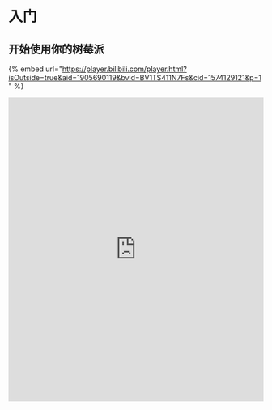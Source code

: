 # 入门

## 开始使用你的树莓派

{% embed url="https://player.bilibili.com/player.html?isOutside=true&aid=1905690119&bvid=BV1TS411N7Fs&cid=1574129121&p=1" %}

<iframe src="https://player.bilibili.com/player.html?isOutside=true&aid=1905690119&bvid=BV1TS411N7Fs&cid=1574129121&p=1" scrolling="no" border="0" frameborder="no" framespacing="0" allowfullscreen="true" sandbox="allow-top-navigation allow-same-origin allow-forms allow-scripts" width="100%" height="600">

 
要开始使用你的树莓派，你需要满足如下条件：

* 电源供应
* 启动介质（例如，存储空间足够大和速度足够快的 microSD 卡）

你可以将树莓派设置为带有桌面的交互式计算机，也可以将其设置为仅通过网络访问的无头计算机。要无头设置你的树莓派，你无需任何额外的外部设备：你可以在安装操作系统时预先配置主机名、用户账号、网络连接和 SSH。如果要直接使用你的树莓派，你需要以下额外配件：

* 显示器
* 用于将树莓派连接到显示器的线缆
* 键盘
* 鼠标

### 电源供应

以下表格显示了为各种类型的树莓派提供电源所需的 USB-PD 电源型号。你可以使用其他能提供符合电源要求的高质量电源代替。

| 型号                    | 推荐的电源适配器（电压/电流）     | 树莓派电源适配器 |
| ------------------------- | ----------------------------------- | ------------------ |
| 树莓派 5                | 5V/5A，5V/3A（将限制外围设备为 600mA） | [27W USB-C 电源适配器](https://www.raspberrypi.com/products/27w-power-supply/)                 |
| 树莓派 4 型 B           | 5V/3A                             | [15W USB-C 电源适配器](https://www.raspberrypi.com/products/type-c-power-supply/)                 |
| 树莓派 3（所有型号）    | 5V/2.5A                           | [12.5W Mirco USB 电源适配器](https://www.raspberrypi.com/products/micro-usb-power-supply/)                 |
| 树莓派 2（所有型号）    | 5V/2.5A                           | [12.5W Mirco USB 电源适配器](https://www.raspberrypi.com/products/micro-usb-power-supply/)                 |
| 树莓派 1（所有型号）    | 5V/2.5A                           | [12.5W Mirco USB 电源适配器](https://www.raspberrypi.com/products/micro-usb-power-supply/)                 |
| 树莓派 Zero（所有型号） | 5V/2.5A                           | [12.5W Mirco USB 电源适配器](https://www.raspberrypi.com/products/micro-usb-power-supply/)                 |

![Plugging a power supply into a Raspberry Pi.](https://www.raspberrypi.com/documentation/computers/images/peripherals/cable-power.png)

将电源适配器插入标有 "POWER IN"、"PWR IN" 或 "PWR" 的接口。某些树莓派型号（如 Zero 系列）具有与电源接口相同外形尺寸的 USB 输出接口。请确保在树莓派上使用了正确的接口！

### 启动介质

树莓派没有内置存储，因此需要你来提供它。你可以通过安装在受支持的介质上的操作系统来启动你的树莓派：通常使用 microSD 卡，但也可以使用 USB 存储设备、网络存储和通过 PCIe 扩展板转接的存储设备。然而，只有最新型号的树莓派支持所有这些类型的介质。

自树莓派 1 Model A+ 以来的所有树莓派消费者型号都配备了 microSD 卡槽。当卡槽中插入了 microSD 时，你的树莓派会自动从 microSD 启动。

![Inserting a microSD card into a Raspberry Pi.](https://www.raspberrypi.com/documentation/computers/images/peripherals/sd-card.png)

#### 推荐的 SD 卡

我们建议，用于安装 Raspberry Pi OS 的 SD 卡至少要拥有 32GB 存储空间。对于 Raspberry Pi OS Lite，我们建议至少为 16GB。你可以使用任何容量不大于 2TB 的 SD 卡。由于 MBR 的限制，目前不支持超过 2TB 的容量。与所有其他启动介质一样，读写速度更快的 SD 卡能提供更好的性能。

由于硬件限制，以下设备只能从 256GB 或更小的启动分区启动：

* 树莓派 Zero
* 树莓派 1
* 基于 BCM2836 SoC 的早期树莓派 Model 2 

其他操作系统有不同的要求。请查阅你操作系统的文档以获取容量要求。

### 键盘

你可以使用树莓派上的任一 USB 接口来连接有线键盘或 USB 蓝牙接收器。

![Plugging a keyboard into a Raspberry Pi.](https://www.raspberrypi.com/documentation/computers/images/peripherals/cable-key.png)

### 鼠标

你可以使用树莓派上的任一 USB 接口连接有线鼠标或 USB 蓝牙接收器。

![Plugging a mouse into a Raspberry Pi.](https://www.raspberrypi.com/documentation/computers/images/peripherals/cable-mouse.png)

### 显示器

树莓派具有以下显示输出功能：

| 型号                    | 显示输出                                             |
| ------------------------- | ------------------------------------------------------ |
| 树莓派 5                | 2× micro HDMI                                        |
| 树莓派 4（所有型号）    | 2× micro HDMI，音频和通过 3.5 毫米 TRRS 插孔复合输出通过 |
| 树莓派 3（所有型号）    | HDMI，音频和通过 3.5 毫米 TRRS 插孔复合输出          |
| 树莓派 2 (所有型号)     | 通过 3.5 毫米 TRRS 插孔进行 HDMI、音频和复合输出     |
| 树莓派 1 Model B+       | 通过 3.5 毫米 TRRS 插孔进行 HDMI、音频和复合输出     |
| 树莓派 1 型 A+          | 通过 3.5 毫米 TRRS 插孔进行 HDMI、音频和复合输出     |
| 树莓派 Zero（所有型号） | mini HDMI                                            |

>**注意**
>
>所有型号的树莓派都不支持通过 USB-C 进行视频传输（即不支持 DisplayPort alt mode）。 

如果你的树莓派有多个 HDMI 接口，请将主显示器插入标有 HDMI0 的接口。

大多数显示器不支持 micro HDMI 或 mini HDMI。但是，你可以使用 micro-HDMI 转 HDMI 转换线和 mini-HDMI 转 HDMI 转换线将树莓派上的这些接口转接到 HDMI 显示器。对于不支持 HDMI 的显示器，请考虑使用转换器将 HDMI 输出转换为设备所支持的类型。

![Plugging a micro HDMI cable into a Raspberry Pi.](https://www.raspberrypi.com/documentation/computers/images/peripherals/cable-hdmi.png)

### 音频

所有型号的树莓派都支持通过 HDMI、micro HDMI 或 mini HDMI 输出音频。并且都支持通过 USB 输出音频。所有配备了蓝牙的树莓派都支持蓝牙音频。树莓派 1、2、3 和 4 的所有变种都有一个 3.5 毫米的 TRRS 耳机插孔，可能需要放大器才能获得足够的输出音量。

### 网络

以下型号的树莓派配备了 Wi-Fi 和蓝牙连接功能：

* 树莓派 5
* 树莓派 4
* 树莓派 3B+
* 树莓派 3
* 树莓派 Zero W
* 树莓派 Zero 2 W

后缀“Model B”表示带以太网接口的版本；“Model A”表示没有以太网接口。如果你的树莓派没有以太网接口，你还可以使用 USB 转以太网转换器来连接有线互联网。

![Plugging an Ethernet cable into a Raspberry Pi.](https://www.raspberrypi.com/documentation/computers/images/peripherals/cable-net.png)

## 安装操作系统


要使用你的树莓派，你需要操作系统。默认情况下，树莓派会检查插入 SD 卡槽中的 SD 卡内是否有操作系统。

根据你的树莓派型号，你还可以从其他存储设备引导操作系统，包括 USB 设备、通过扩展板连接的存储设备和网络存储设备。

要为你的树莓派在存储设备上安装操作系统，你需要：

* 可以用来将存储设备镜像到写入设备中的计算机
* 将你的存储设备插入该计算机的方法

大多数树莓派用户选择 microSD 卡作为他们的引导设备。

我们建议使用树莓派镜像工具来安装操作系统。

树莓派镜像工具是一个帮助你在 macOS、Windows 和 Linux 上下载和写入镜像的工具。镜像工具包含许多流行的树莓派操作系统镜像。镜像工具还支持加载直接从树莓派或第三方供应商（如 Ubuntu）下载的镜像。你可以使用镜像工具预配置树莓派的凭据和远程访问设置。

镜像工具支持打包为 `.img` 格式的镜像，以及像 `.zip` 这样的压缩格式。

如果你没有能把镜像写入启动设备的计算机，你可以在你的树莓派上通过互联网直接安装操作系统。

### 使用 Imager 安装

你可以通过以下方式安装 Imager：

* 从树莓派官网 [raspberrypi.com/software](https://www.raspberrypi.com/software/) 下载最新版本并运行安装程序。
* 通过终端使用你的软件包管理器安装，例如 `sudo apt install rpi-imager` 。

安装 Imager 后，通过单击树莓派 Imager 图标或执行 `rpi-imager` 启动应用程序。

![Raspberry Pi Imager main window.](https://www.raspberrypi.com/documentation/computers/images/imager/welcome.png)

单击“选择设备（Choose device）”，然后从列表中选择你的树莓派型号。

![Raspberry Pi model selections in Imager.](https://www.raspberrypi.com/documentation/computers/images/imager/choose-model.png)

接下来，单击“选择操作系统（Choose OS）”，然后选择要安装的操作系统。Imager 始终在列表顶部显示推荐版本的 Raspberry Pi OS 供你的型号选择。

![Operating system selections in Imager.](https://www.raspberrypi.com/documentation/computers/images/imager/choose-os.png)

将首选存储设备连接到计算机。例如，使用外部或内置 SD 卡读卡器插入 microSD 卡。然后，单击“选择存储（Choose storage）”，选择你的存储设备。

>**警告**
>
>如果你的计算机连接了多个存储设备，请务必选择正确的设备！通常可以通过大小来识别存储设备。如不确定，请断开其他设备，直到确定要刻录镜像的设备。 

![Storage selection options in Imager.](https://www.raspberrypi.com/documentation/computers/images/imager/choose-storage.png)

 接下来，点击“下一步（Next）”。

![Imager prompt to open OS customisation menu.](https://www.raspberrypi.com/documentation/computers/images/imager/os-customisation-prompt.png)

在弹出窗口中，Imager 将要求你应用操作系统设置。我们强烈建议通过操作系统定制设置配置你的树莓派。单击“编辑设置（Edit Settings）”按钮打开操作系统定制（ OS customisation）。

如果你没有通过操作系统定制设置配置你的树莓派，Raspberry Pi OS 将在首次启动期间的配置向导中要求你提供相同的信息。你可以单击选项“否（No）”来跳过操作系统自定义。

#### 操作系统定制

操作系统定制菜单允许你在首次启动之前设置你的树莓派。你可以预先配置：

* 用户名和密码
* Wi-Fi 凭据
* 设备主机名
* 时区
* 键盘布局
* 远程连接

当你首次打开系统自定义菜单时，你可能会看到一个提示，询问是否允许从主机计算机加载 Wi-Fi 凭据。如果你回答“是”，Imager 将从你当前连接的网络预填 Wi-Fi 凭据。如果你回答“否”，你可以手动输入 Wi-Fi 凭据。

主机名选项定义了你的树莓派使用 mDNS 在网络上广播的主机名。当你将树莓派连接到网络时，网络上的其他设备可以使用 `<hostname>.local` 或 `<hostname>.lan` 与你的计算机通信。

用户名和密码选项定义了树莓派上管理员用户帐户的用户名和密码。

无线局域网选项允许你输入无线网络的 SSID（名称）和密码。如果你的网络不公开广播 SSID，则应启用“隐藏 SSID”设置。默认情况下，Imager 使用你当前所在的国家作为“无线局域网国家”。此设置控制树莓派使用的 Wi-Fi 广播频率。如果你计划运行无头树莓派，请为无线局域网选项输入凭据。

区域设置选项允许你为你的树莓派定义时区和默认键盘布局。

![General settings in the OS customisation menu.](https://www.raspberrypi.com/documentation/computers/images/imager/os-customisation-general.png)

服务选项卡包括帮助你远程连接到树莓派的设置。

如果你计划通过网络远程使用你的树莓派，请勾选“启用 SSH”旁边的复选框。如果你计划运行无显示器的树莓派，你应该启用此选项。

* 选择密码验证选项，使用你在 OS 定制的常规选项卡中提供的用户名和密码通过网络 SSH 到你的树莓派。
* 选择仅允许公钥验证，为你的树莓派预配置无密码公钥 SSH 验证，使用你当前使用的计算机上的私钥。如果你的 SSH 配置中已经有 RSA 密钥，Imager 将使用该公钥。如果没有，你可以单击“运行 SSH-keygen”生成公/私钥对。Imager 将使用新生成的公钥。

![Services settings in the OS customisation menu.](https://www.raspberrypi.com/documentation/computers/images/imager/os-customisation-services.png)

系统定制还包括“选项”菜单，允许你在写入过程中配置 Imager 的行为。这些选项允许你在 Imager 完成验证图像时播放声音，自动在验证后卸载存储介质，并禁用遥测。

![Options in the OS customisation menu.](https://www.raspberrypi.com/documentation/computers/images/imager/os-customisation-options.png)

#### 写入

当你完成输入系统定制设置后，请单击“保存”以保存你的定制。

然后，在将镜像写入存储设备时，单击“是”应用系统自定义设置。

最后，回答“你确定要继续吗？”弹出窗口中的“是”，开始向存储设备写入数据。

![Confirming a reimage of a storage device in Imager.](https://www.raspberrypi.com/documentation/computers/images/imager/are-you-sure.png)

如果看到要求管理员权限以读取和写入存储介质的提示，请授予 Imager 权限以继续。

![Writing an image to a device in Imager.](https://www.raspberrypi.com/documentation/computers/images/imager/writing.png)

去喝杯咖啡或散散步。这可能需要几分钟。

![Verifying an image on a device in Imager.](https://www.raspberrypi.com/documentation/computers/images/imager/stop-ask-verify.png)

如果你想要冒险一下，可以点击取消验证来跳过验证过程。

当你看到“写入成功”弹出窗口时，表示镜像已完全写入和验证。现在你可以从存储设备启动树莓派了！

![The screen Imager shows when it finishes writing an image to a storage device.](https://www.raspberrypi.com/documentation/computers/images/imager/finished.png)

接下来，继续进行首次启动配置说明，让你的树莓派运行起来。

### 通过网络安装

网络安装使树莓派能够使用通过网络下载的树莓派 Imager 版本在存储设备上安装操作系统。通过网络安装，你可以在树莓派上安装操作系统，从而无需单独的 SD 卡读卡器及除树莓派之外的计算机。你可以在任何兼容的存储设备上运行网络安装，包括 SD 卡和 USB 存储设备。

网络安装仅适用于树莓派 4、400 和 5。如果你的树莓派使用较旧的引导加载程序，你可能需要更新引导加载程序以使用网络安装。

网络安装需要以下条件：

* 受支持的树莓派型号且安装了支持网络安装的固件
* 显示器
* 键盘
* 有线网络连接

要启动网络安装，请在以下配置的基础上，按住 *SHIFT* 键并打开你的树莓派电源：

* 存储设备没有被写入镜像
* 连接键盘
* 连接兼容的存储设备，如 SD 卡或 USB 存储设备

![The Network Install screen.](https://www.raspberrypi.com/documentation/computers/images/network-install-1.png)

如果你尚未将树莓派连接到互联网，请使用网线进行连接。

![Starting Network Install.](https://www.raspberrypi.com/documentation/computers/images/network-install-2.png)

连接到互联网后，你的树莓派将下载树莓派安装程序。如果下载失败，你可以重复该过程再试一次。

![Downloading Imager using Network Install.](https://www.raspberrypi.com/documentation/computers/images/network-install-3.png)

在你完成下载树莓派安装程序后，你的树莓派将自动启动树莓派镜像工具。有关运行树莓派镜像工具的更多信息，请参阅安装操作系统。

![Choose a storage device.](https://www.raspberrypi.com/documentation/computers/images/network-install-4.png)

有关网络安装配置的更多信息，请参阅 HTTP 引导。

## 设置你的树莓派


安装操作系统镜像后，将存储设备连接到你的树莓派。

首先，拔掉树莓派的电源适配器，确保在连接外围设备时树莓派已关机。如果你在 microSD 卡上安装了操作系统，现在可以将其插入树莓派的卡槽。如果你在其他存储设备上安装了操作系统，现在可以将其连接到树莓派。

![Inserting a microSD card into a Raspberry Pi.](https://www.raspberrypi.com/documentation/computers/images/peripherals/sd-card.png)

然后，插入所需的其他外围设备，如鼠标、键盘和显示器。

![Attaching the power supply to a Raspberry Pi.](https://www.raspberrypi.com/documentation/computers/images/peripherals/cable-all.png)

最后，将电源连接到你的树莓派。当你的树莓派开机时，你应该看到 LED 状态亮起。如果你的树莓派接入了显示器，你应该在几分钟内看到启动屏幕。

## 首次启动配置

如果你在 Imager 中使用了系统自定义来预配置你的树莓派，恭喜！你的设备已经准备就绪。继续下一步，了解如何充分利用你的树莓派。

如果你的树莓派在 5 分钟内无法启动，请检查 LED 状态灯。如果 LED 在闪烁，请查看 LED 警告闪烁代码以获取更多信息。如果你的树莓派拒绝启动，请尝试以下缓解措施：

* 如果你使用的是除 SD 卡以外的启动设备，请尝试从 SD 卡启动
* 重新为你的 SD 卡写入镜像; 确保在 Imager 中完成了完整的校验步骤
* 更新你的树莓派上的引导加载程序，然后重新为你的 SD 卡重新写入镜像

如果你选择在 Imager 中跳过系统定制，则你的树莓派将在首次启动时运行配置向导。你需要一个显示器和键盘来浏览向导（如果没有鼠标也可以进行）。

![Click Next to get started with configuration.](https://www.raspberrypi.com/documentation/computers/images/initial-setup/start.png)

### 蓝牙

如果你正在使用蓝牙键盘或鼠标，此步骤将引导你完成设备配对。你的树莓派将扫描可配对的设备，并连接到找到的第一个设备。

此过程适用于内置或外部 USB 蓝牙适配器。如果你使用 USB 适配器，请在启动树莓派之前插入。

### 语言环境

此页面可帮助你配置国家、语言、时区和键盘布局。

![Adjust country, language, time zone, and keyboard layout.](https://www.raspberrypi.com/documentation/computers/images/initial-setup/locale.png)

### 用户

此页面可帮助你配置默认用户帐户的用户名和密码。

在默认情况下，旧版的 Raspberry Pi OS 将用户名设置为"pi"。如果你使用用户名"pi"，请避免使用旧的默认密码"raspberry"，以保持你的树莓派安全。

![Create your username and password.](https://www.raspberrypi.com/documentation/computers/images/initial-setup/user.png)

### 无线网络

这个页面可以帮助你连接到 Wi-Fi 网络。从列表中选择你喜欢的网络。

![Selecting a wireless network.](https://www.raspberrypi.com/documentation/computers/images/initial-setup/network.png)

如果你的网络需要密码，你可以在这里输入。

![Entering a password for a wireless network.](https://www.raspberrypi.com/documentation/computers/images/initial-setup/network_password.png)

### 浏览器

此页面允许你选择将 Firefox 或 Chromium 作为默认的互联网浏览器。你可以选择卸载你未设置为默认的浏览器。

![The Choose Browser page.](https://www.raspberrypi.com/documentation/computers/images/initial-setup/browser.png)

### 软件更新

在你的树莓派连接到互联网后，此页面将帮助你将操作系统和软件更新到最新版本。在软件更新过程中，向导将删除非默认浏览器（如果你选择在浏览器选择步骤中卸载它）。更新可能需要几分钟时间。

![You can download the latest software updates during the wizard before you boot for the first time.](https://www.raspberrypi.com/documentation/computers/images/initial-setup/update.png)

![You can download the latest software updates during the wizard before you boot for the first time.](https://www.raspberrypi.com/documentation/computers/images/initial-setup/download.png)

当你看到弹出窗口指示系统已经更新，请点击“确定”继续下一步。

### 完成

在配置向导结束时，点击“重新启动”来重启你的树莓派。你的树莓派将应用你的配置并启动到桌面。

![The Setup Complete dialogue prompts to restart your Raspberry Pi.](https://www.raspberrypi.com/documentation/computers/images/initial-setup/restart.png)

## 下一步
 

树莓派已设置并准备就绪，接下来做什么？

### 推荐软件

树莓派操作系统预装许多基本应用程序，因此你可以立即开始使用它们。如果你想利用我们认为有用的其他应用程序，请单击屏幕左上角的树莓图标。选择首选项 > 推荐软件，你将找到软件包管理器。你可以在此免费安装各种推荐软件。

![Opening the package manager GUI in Raspberry Pi OS](https://www.raspberrypi.com/documentation/computers/images/recommended-software.png)

例如，如果你计划将树莓派用作家用电脑，你可能会发现 LibreOffice 用于编写和编辑文档和电子表格非常有用。你还可以通过诸如屏幕放大器和 Orca 屏幕阅读器之类的应用程序使树莓派更易于访问，这些应用程序位于通用访问下。

### 教程

我们的教程展示了你可以如何使用你的新计算机的各种方式。你可以通过跟随激发你兴趣的教程来学习编码、控制外部设备，并构建令人兴奋的新项目。

### 支持

对于官方树莓派产品的支持，或者与其他树莓派用户联系，请访问树莓派论坛。

### 进一步阅读

![](https://www.raspberrypi.com/documentation/computers/images/fifth-editon-cover.png)

你可以在 Gareth Halfacree 的最新版《官方树莓派初学者指南》中找到有关如何开始使用树莓派的更多信息。

 学习如何：

* 设置你的树莓派，安装其操作系统，并开始使用这台功能齐全的计算机。
* 使用 Scratch 3、Python 和 MicroPython 编程语言，通过逐步指南开始编码项目。
* 尝试连接电子元件，并乐在其中创造令人惊叹的项目。

第五版的新内容：

* 针对最新的树莓派计算机进行更新：树莓派 5 和树莓派 Zero 2 W。
* 覆盖最新的 Raspberry Pi OS。
* 包含关于树莓派 Pico 的新章节！

你可以在树莓派出版社的网站上购买这本书。
